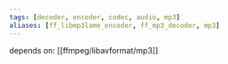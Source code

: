 ```yaml
---
tags: [decoder, encoder, codec, audio, mp3]
aliases: [ff_libmp3lame_encoder, ff_mp3_decoder, mp3]
---
```

depends on:
[[ffmpeg/libavformat/mp3]]
